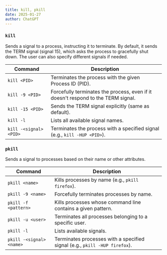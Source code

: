 ```yaml
---
title: kill, pkill
date: 2025-01-27
author: ChatGPT
---
```


### `kill`

Sends a signal to a process, instructing it to terminate. By default, it sends the TERM signal (signal 15), which asks the process to gracefully shut down. The user can also specify different signals if needed.

| Command                | Description                                                                       |
|------------------------|-----------------------------------------------------------------------------------|
| `kill <PID>`           | Terminates the process with the given Process ID (PID).                           |
| `kill -9 <PID>`        | Forcefully terminates the process, even if it doesn't respond to the TERM signal. |
| `kill -15 <PID>`       | Sends the TERM signal explicitly (same as default).                               |
| `kill -l`              | Lists all available signal names.                                                 |
| `kill -<signal> <PID>` | Terminates the process with a specified signal (e.g., `kill -HUP <PID>`).         |

### `pkill`

Sends a signal to processes based on their name or other attributes.

| Command                  | Description                                                                |
|--------------------------|----------------------------------------------------------------------------|
| `pkill <name>`           | Kills processes by name (e.g., `pkill firefox`).                           |
| `pkill -9 <name>`        | Forcefully terminates processes by name.                                   |
| `pkill -f <pattern>`     | Kills processes whose command line contains a given pattern.               |
| `pkill -u <user>`        | Terminates all processes belonging to a specific user.                     |
| `pkill -l`               | Lists available signals.                                                   |
| `pkill -<signal> <name>` | Terminates processes with a specified signal (e.g., `pkill -HUP firefox`). |

